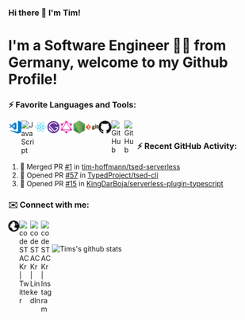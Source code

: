 ### Hi there 👋 I'm Tim!

# I'm a Software Engineer 👨‍💻 from Germany, welcome to my Github Profile!

### ⚡️ Favorite Languages and Tools:

[<img align="left" alt="Visual Studio Code" width="26px" src="https://raw.githubusercontent.com/github/explore/80688e429a7d4ef2fca1e82350fe8e3517d3494d/topics/visual-studio-code/visual-studio-code.png" />][vscode]
[<img align="left" alt="JavaScript" width="26px" src="https://raw.githubusercontent.com/remojansen/logo.ts/master/ts.png" />][typescript]
[<img align="left" alt="React" width="26px" src="https://raw.githubusercontent.com/github/explore/80688e429a7d4ef2fca1e82350fe8e3517d3494d/topics/react/react.png" />][react]
[<img align="left" alt="Gatsby" width="26px" src="https://raw.githubusercontent.com/github/explore/e94815998e4e0713912fed477a1f346ec04c3da2/topics/gatsby/gatsby.png" />][gatsby]
[<img align="left" alt="GraphQL" width="26px" src="https://raw.githubusercontent.com/github/explore/80688e429a7d4ef2fca1e82350fe8e3517d3494d/topics/graphql/graphql.png" />][graphql]
[<img align="left" alt="Node.js" width="26px" src="https://raw.githubusercontent.com/github/explore/80688e429a7d4ef2fca1e82350fe8e3517d3494d/topics/nodejs/nodejs.png" />][nodejs]
[<img align="left" alt="Git" width="26px" src="https://raw.githubusercontent.com/github/explore/80688e429a7d4ef2fca1e82350fe8e3517d3494d/topics/git/git.png" />][git]
[<img align="left" alt="GitHub" width="26px" src="https://raw.githubusercontent.com/github/explore/78df643247d429f6cc873026c0622819ad797942/topics/github/github.png" />][github]
[<img align="left" alt="GitHub" width="26px" src="https://seeklogo.com/images/S/serverless-logo-314C5E0CB4-seeklogo.com.png" />][serverless]
[<img align="left" alt="GitHub" width="26px" src="https://camo.githubusercontent.com/686cb5fafb9129279dd63c8f08f7e1d6997c8ed225536a1976ce51179a69f91e/68747470733a2f2f747365642e696f2f747365642d6f672e706e67" />][tsed]

<br />

### ⚡️ Recent GitHub Activity:

<!--START_SECTION:activity-->
1. 🎉 Merged PR [#1](https://github.com/tim-hoffmann/tsed-serverless/pull/1) in [tim-hoffmann/tsed-serverless](https://github.com/tim-hoffmann/tsed-serverless)
2. 💪 Opened PR [#57](https://github.com/TypedProject/tsed-cli/pull/57) in [TypedProject/tsed-cli](https://github.com/TypedProject/tsed-cli)
3. 💪 Opened PR [#15](https://github.com/KingDarBoja/serverless-plugin-typescript/pull/15) in [KingDarBoja/serverless-plugin-typescript](https://github.com/KingDarBoja/serverless-plugin-typescript)
<!--END_SECTION:activity-->

### ✉️ Connect with me:

[<img align="left" alt="codeSTACKr.com" width="22px" src="https://raw.githubusercontent.com/iconic/open-iconic/master/svg/globe.svg" />][website]
[<img align="left" alt="codeSTACKr | Twitter" width="22px" src="https://cdn.jsdelivr.net/npm/simple-icons@v3/icons/twitter.svg" />][twitter]
[<img align="left" alt="codeSTACKr | LinkedIn" width="22px" src="https://cdn.jsdelivr.net/npm/simple-icons@v3/icons/linkedin.svg" />][linkedin]
[<img align="left" alt="codeSTACKr | Instagram" width="22px" src="https://cdn.jsdelivr.net/npm/simple-icons@v3/icons/instagram.svg" />][instagram]

<br />
<br />

![Tims's github stats](https://github-readme-stats.vercel.app/api?username=tim-hoffmann&count_private=true)

[website]: http://tim-hoffmann.net
[twitter]: https://twitter.com/_timhoffmann
[instagram]: https://instagram.com/timbutku
[linkedin]: https://www.linkedin.com/in/tim-hoffmann-365911122/
[react]: https://reactjs.org/
[serverless]: https://www.serverless.com/
[vscode]: https://code.visualstudio.com/
[gatsby]: https://www.gatsbyjs.com/
[graphql]: https://graphql.org/
[nodejs]: https://nodejs.org/
[github]: https://github.com/
[tsed]: https://tsed.io/
[git]: https://git-scm.com/
[typescript]: https://www.typescriptlang.org/
